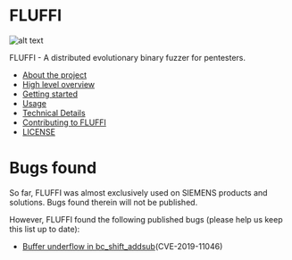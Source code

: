 <!---
Copyright 2017-2020 Siemens AG

Permission is hereby granted, free of charge, to any person obtaining a
copy of this software and associated documentation files (the
"Software"), to deal in the Software without restriction, including without
limitation the rights to use, copy, modify, merge, publish, distribute,
sublicense, and/or sell copies of the Software, and to permit persons to whom the
Software is furnished to do so, subject to the following conditions:

The above copyright notice and this permission notice shall be
included in all copies or substantial portions of the Software.

THE SOFTWARE IS PROVIDED "AS IS", WITHOUT WARRANTY OF ANY KIND, EXPRESS
OR IMPLIED, INCLUDING BUT NOT LIMITED TO THE WARRANTIES OF
MERCHANTABILITY, FITNESS FOR A PARTICULAR PURPOSE AND NONINFRINGEMENT. IN NO EVENT
SHALL THE AUTHORS OR COPYRIGHT HOLDERS BE LIABLE FOR ANY CLAIM, DAMAGES OR
OTHER LIABILITY, WHETHER IN AN ACTION OF CONTRACT, TORT OR OTHERWISE,
ARISING FROM, OUT OF OR IN CONNECTION WITH THE SOFTWARE OR THE USE OR OTHER
DEALINGS IN THE SOFTWARE.

Author(s): Thomas Riedmaier, Roman Bendt
-->

# FLUFFI

![alt text](srv/fluffi/data/fluffiweb/app/static/images/friendly_fluffi_md.jpg "FLUFFI greets you")

FLUFFI - A distributed evolutionary binary fuzzer for pentesters.

- [About the project](about.md)
- [High level overview](overview.md)
- [Getting started](getting_started.md)
- [Usage](usage.md)
- [Technical Details](technical_details.md)
- [Contributing to FLUFFI](CONTRIBUTING.md)
- [LICENSE](LICENSE.md)


# Bugs found

So far, FLUFFI was almost exclusively used on SIEMENS products and solutions. Bugs found therein will not be published.

However, FLUFFI found the following published bugs (please help us keep this list up to date):
- [Buffer underflow in bc_shift_addsub](https://bugs.php.net/bug.php?id=78878)(CVE-2019-11046)
